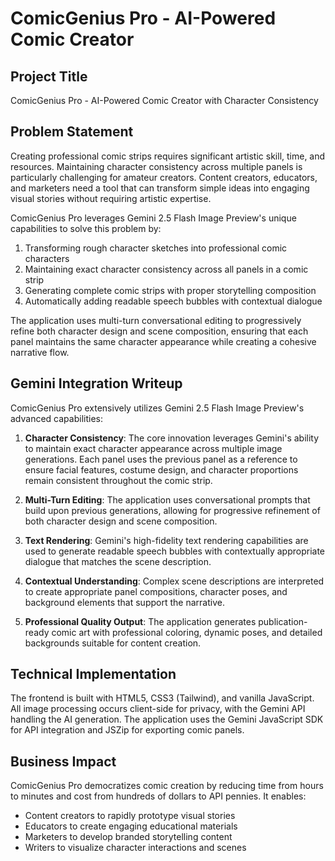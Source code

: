 # ComicGenius Pro - AI-Powered Comic Creator

## Project Title
ComicGenius Pro - AI-Powered Comic Creator with Character Consistency

## Problem Statement
Creating professional comic strips requires significant artistic skill, time, and resources. Maintaining character consistency across multiple panels is particularly challenging for amateur creators. Content creators, educators, and marketers need a tool that can transform simple ideas into engaging visual stories without requiring artistic expertise.

ComicGenius Pro leverages Gemini 2.5 Flash Image Preview's unique capabilities to solve this problem by:
1. Transforming rough character sketches into professional comic characters
2. Maintaining exact character consistency across all panels in a comic strip
3. Generating complete comic strips with proper storytelling composition
4. Automatically adding readable speech bubbles with contextual dialogue

The application uses multi-turn conversational editing to progressively refine both character design and scene composition, ensuring that each panel maintains the same character appearance while creating a cohesive narrative flow.

## Gemini Integration Writeup
ComicGenius Pro extensively utilizes Gemini 2.5 Flash Image Preview's advanced capabilities:

1. **Character Consistency**: The core innovation leverages Gemini's ability to maintain exact character appearance across multiple image generations. Each panel uses the previous panel as a reference to ensure facial features, costume design, and character proportions remain consistent throughout the comic strip.

2. **Multi-Turn Editing**: The application uses conversational prompts that build upon previous generations, allowing for progressive refinement of both character design and scene composition.

3. **Text Rendering**: Gemini's high-fidelity text rendering capabilities are used to generate readable speech bubbles with contextually appropriate dialogue that matches the scene description.

4. **Contextual Understanding**: Complex scene descriptions are interpreted to create appropriate panel compositions, character poses, and background elements that support the narrative.

5. **Professional Quality Output**: The application generates publication-ready comic art with professional coloring, dynamic poses, and detailed backgrounds suitable for content creation.

## Technical Implementation
The frontend is built with HTML5, CSS3 (Tailwind), and vanilla JavaScript. All image processing occurs client-side for privacy, with the Gemini API handling the AI generation. The application uses the Gemini JavaScript SDK for API integration and JSZip for exporting comic panels.

## Business Impact
ComicGenius Pro democratizes comic creation by reducing time from hours to minutes and cost from hundreds of dollars to API pennies. It enables:
- Content creators to rapidly prototype visual stories
- Educators to create engaging educational materials
- Marketers to develop branded storytelling content
- Writers to visualize character interactions and scenes